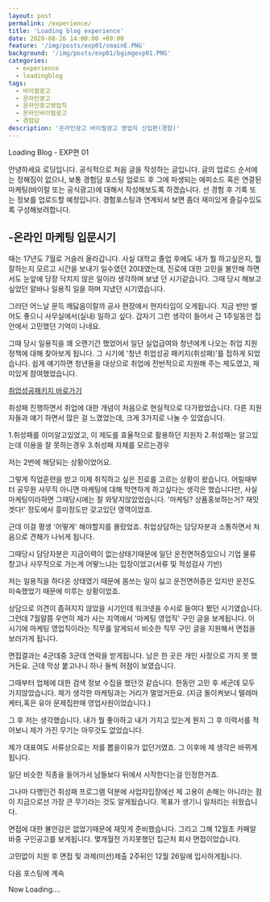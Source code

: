 ```yaml
---
layout: post
permalink: /experience/
title: 'Loading blog experience'
date: 2020-08-26 14:00:00 +09:00
feature: '/img/posts/exp01/smainE.PNG'
background: '/img/posts/exp01/bgimgexp01.PNG'
categories:
  - experience
  - loadingblog
tags:
  - 바이럴광고
  - 온라인광고
  - 온라인광고영업직
  - 온라인바이럴광고
  - 경험담
description: '온라인광고 바이럴광고 영업직 신입편(경험)'
---
```

Loading Blog - EXP편 01

안녕하세요 로딩입니다.
공식적으로 처음 글을 작성하는 글입니다.
글의 업로드 순서에는 정해짐이 없으나, 보통 경험담 포스팅 업로드 후 그에 파생되는 에피소드
혹은 연결된 마케팅(바이럴 또는 공식광고)에 대해서 작성해보도록 하겠습니다. 선 경험 후 기록 또는 정보를 업로드할 예정입니다. 경험포스팅과 연계되서 보면 좀더 재미있게 즐길수있도록 구성해보려합니다.


## -온라인 마케팅 입문시기

때는 17년도 7월로 거슬러 올라갑니다.
사실 대학교 졸업 후에도 내가 뭘 하고싶은지, 뭘 잘하는지 모르고
시간을 보내기 일수였던 20대였는데, 진로에 대한 고민을 불안해 하면서도
눈앞에 당장 닥치지 않은 일이라 생각하며 보냈 던 시기같습니다.
그때 당시 해보고 싶었던 알바나 일용직 일을 하며 지냈던 시기였습니다.

그러던 어느날 문득 깨닳음이랄까 공사 현장에서 현자타임이 오게됩니다.
지금 반만 벌어도 좋으니 사무실에서(실내) 일하고 싶다.
갑자기 그런 생각이 들어서 근 1주일동안 집 안에서 고민했던 기억이 나네요.

그때 당시 일용직을 꽤 오랜기간 했었어서  일단 실업급여와 청년에게 나오는 취업 지원 정책에 대해 찾아보게 됩니다.
그 시기에 '청년 취업성공 패키지(취성패)'를 접하게 되었습니다.
쉽게 얘기하면 청년들을 대상으로 취업에 전반적으로 지원해 주는 제도였고, 재미있게 참여했었습니다.

[취업성공패키지 바로가기](https://www.work.go.kr/pkg/succ/index.do?isIapIng=false&v)

취성패 진행하면서 취업에 대한 개념이 처음으로 현실적으로 다가왔었습니다.
다른 지원자들과 얘기 하면서 많은 걸 느꼈었는데, 크게 3가지로 나눌 수 있었습니다.

1.취성패를 이미알고있었고, 이 제도를 효율적으로 활용하던 지원자
2.취성패는 알고있는데 이용을 잘 못하는경우
3.취성패 자체를 모르는경우

저는 2번에 해당되는 상황이었어요.

 그렇게 직업훈련을 받고 이제 취직하고 싶은 진로를 고르는 상황이 왔습니다.
어릴때부터 공무원 사무직 아니면 마케팅에 대해 막연하게 하고싶다는 생각은 했습니다만,
사실 마케팅이라하면 그때당시에는 잘 와닿지않았었습니다.
'마케팅? 상품홍보하는거? 재밋겟다!'
정도에서 흥미정도만 갖고있던 영역이었죠.

 근데 이걸 평생 '어떻게' 해야할지를 몰랐었죠.
취업상담하는 담당자분과 소통하면서 처음으로 견해가 나뉘게 됩니다.

 그때당시 담당자분은 지금이력이 없는상태기때문에 일단 운전면허증있으니 기업 물류창고나 사무직으로 가는게 어떻느냐는 입장이었고(서류 및 적성검사 기반)

 저는 일용직을 하다온 상태였기 때문에 몸쓰는 일이 싫고 운전면허증은 있지만 운전도 미숙했었기 때문에 미루는 상황이었죠.

 상담으로 의견이 좁혀지지 않았을 시기인데 워크넷을 수시로 들여다 봤던 시기였습니다.
그런데 7월말쯤 우연히 제가 사는 지역에서 '마케팅 영업직' 구인 글을 보게됩니다.
이 시기에 마케팅 영업직이라는 직무를 알게되서 비슷한 직무 구인 글을 지원해서 면접을 보러가게 됩니다.

면접결과는 4군데중 3군데 연락을 받게됩니다.  남은 한 곳은 개인 사정으로 가지 못 했거든요.
근데 막상 붙고나니 하나 둘씩 허점이 보였습니다.

그때부터 업체에 대한 검색 정보 수집을 했던것 같습니다. 한동안 고민 후 세군데 모두 가지않았습니다.
제가 생각한 마케팅과는 거리가 멀었거든요. (지금 돌이켜보니 텔레마케터,혹은 유아 문제집판매 영업사원이었습니다.)

그 후 저는 생각했습니다. 내가 뭘 좋아하고 내가 가지고 있는게 뭔지 그 후 이력서를 적어보니
제가 가진 무기는 아무것도 없었습니다.

제가 대표여도 서류상으로는 저를 뽑을이유가 없던거였죠.
그 이후에 제 생각은 바뀌게됩니다.

일단 비슷한 직종을 들어가서 남들보다 뒤에서 시작한다는걸 인정한거죠.

그나마 다행인건 취성패 프로그램 덕분에 사업자입장에선 제 고용이 손해는 아니라는 점이
지금으로선 가장 큰 무기라는 것도 알게됬습니다. 목표가 생기니 일처리는 쉬웠습니다.

면접에 대한 불안감은 없었기때문에 재밋게 준비했습니다.
그리고 그해 12월초 카페알바중 구인공고를 보게됩니다. 몇개월전 가지못했던 집근처 회사 면접이었습니다.

고민없이 지원 후 면접 및 과제(미션)제출 2주뒤인 12월 26일에 입사하게됩니다.

다음 포스팅에 계속

Now Loading....
